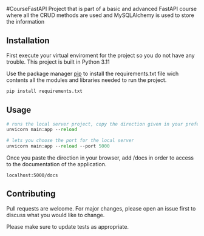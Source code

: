 #CourseFastAPI
Project that is part of a basic and advanced FastAPI course where all the CRUD methods are used and MySQLAlchemy is used to store the information

## Installation
First execute your virtual enviroment for the project so you do not have any trouble. This project is built in Python 3.11

Use the package manager [pip](https://pip.pypa.io/en/stable/) to install the requirements.txt file wich contents all the modules and libraries needed to run the project.

```bash
pip install requirements.txt
```

## Usage

```python
# runs the local server project, copy the direction given in your prefered web browser
unvicorn main:app --reload

# lets you choose the port for the local server
unvicorn main:app --reload --port 5000
```
Once you paste the direction in your browser, add /docs in order to access to the documentation of the application.

```
localhost:5000/docs
```




## Contributing

Pull requests are welcome. For major changes, please open an issue first
to discuss what you would like to change.

Please make sure to update tests as appropriate.
